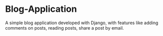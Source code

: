 # Blog-Application
A simple blog application developed with Django, with features like adding comments on posts, reading posts, share a post by email.
